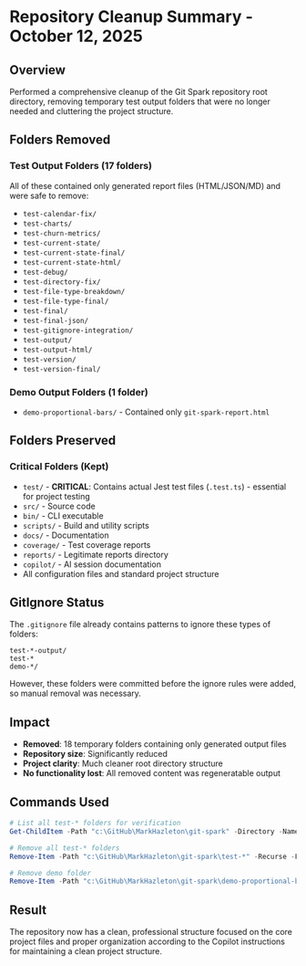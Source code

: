 # Repository Cleanup Summary - October 12, 2025

## Overview

Performed a comprehensive cleanup of the Git Spark repository root directory, removing temporary test output folders that were no longer needed and cluttering the project structure.

## Folders Removed

### Test Output Folders (17 folders)

All of these contained only generated report files (HTML/JSON/MD) and were safe to remove:

- `test-calendar-fix/`
- `test-charts/`
- `test-churn-metrics/`
- `test-current-state/`
- `test-current-state-final/`
- `test-current-state-html/`
- `test-debug/`
- `test-directory-fix/`
- `test-file-type-breakdown/`
- `test-file-type-final/`
- `test-final/`
- `test-final-json/`
- `test-gitignore-integration/`
- `test-output/`
- `test-output-html/`
- `test-version/`
- `test-version-final/`

### Demo Output Folders (1 folder)

- `demo-proportional-bars/` - Contained only `git-spark-report.html`

## Folders Preserved

### Critical Folders (Kept)

- `test/` - **CRITICAL**: Contains actual Jest test files (`.test.ts`) - essential for project testing
- `src/` - Source code
- `bin/` - CLI executable
- `scripts/` - Build and utility scripts
- `docs/` - Documentation
- `coverage/` - Test coverage reports
- `reports/` - Legitimate reports directory
- `copilot/` - AI session documentation
- All configuration files and standard project structure

## GitIgnore Status

The `.gitignore` file already contains patterns to ignore these types of folders:

```gitignore
test-*-output/
test-*
demo-*/
```

However, these folders were committed before the ignore rules were added, so manual removal was necessary.

## Impact

- **Removed**: 18 temporary folders containing only generated output files
- **Repository size**: Significantly reduced
- **Project clarity**: Much cleaner root directory structure
- **No functionality lost**: All removed content was regeneratable output

## Commands Used

```powershell
# List all test-* folders for verification
Get-ChildItem -Path "c:\GitHub\MarkHazleton\git-spark" -Directory -Name | Where-Object { $_ -like "test-*" } | Sort-Object

# Remove all test-* folders
Remove-Item -Path "c:\GitHub\MarkHazleton\git-spark\test-*" -Recurse -Force

# Remove demo folder
Remove-Item -Path "c:\GitHub\MarkHazleton\git-spark\demo-proportional-bars" -Recurse -Force
```

## Result

The repository now has a clean, professional structure focused on the core project files and proper organization according to the Copilot instructions for maintaining a clean project structure.